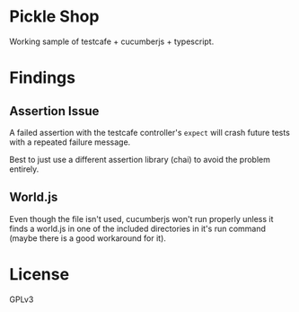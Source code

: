 # Pickle Shop

Working sample of testcafe + cucumberjs + typescript.

# Findings

## Assertion Issue

A failed assertion with the testcafe controller's `expect`
will crash future tests with a repeated failure message.

Best to just use a different assertion library (chai) to avoid
the problem entirely.

## World.js

Even though the file isn't used, cucumberjs won't run properly
unless it finds a world.js in one of the included directories in it's
run command (maybe there is a good workaround for it).

# License

GPLv3
